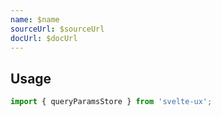 ```yaml
---
name: $name
sourceUrl: $sourceUrl
docUrl: $docUrl
---
```


<script lang="ts">
	import Preview from '$lib/components/Preview.svelte';

	import queryParamsStore from '$lib/stores/queryParamsStore';
</script>

## Usage

```js
import { queryParamsStore } from 'svelte-ux';
```
